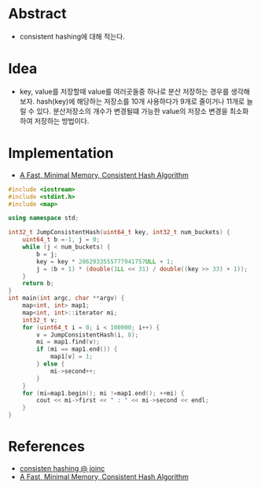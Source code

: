 # Abstract

- consistent hashing에 대해 적는다.

# Idea

- key, value를 저장할때 value를 여러곳들중 하나로 분산 저장하는 경우를
  생각해보자. hash(key)에 해당하는 저장소를 10개 사용하다가 9개로
  줄이거나 11개로 늘릴 수 있다. 분산저장소의 개수가 변경될떄 가능한
  value의 저장소 변경을 최소화 하여 저장하는 방법이다.

# Implementation

- [A Fast, Minimal Memory, Consistent Hash Algorithm](https://arxiv.org/pdf/1406.2294.pdf)

```cpp
#include <iostream>
#include <stdint.h>
#include <map>

using namespace std;

int32_t JumpConsistentHash(uint64_t key, int32_t num_buckets) {
	uint64_t b =-1, j = 0;
	while (j < num_buckets) {
		b = j;
		key = key * 2862933555777941757ULL + 1;
		j = (b + 1) * (double(1LL << 31) / double((key >> 33) + 1));
	}
	return b;
}
int main(int argc, char **argv) {
	map<int, int> map1;
	map<int, int>::iterator mi;
	int32_t v;
	for (uint64_t i = 0; i < 100000; i++) {
		v = JumpConsistentHash(i, 8);
		mi = map1.find(v);
		if (mi == map1.end()) {
			map1[v] = 1;
		} else {
			mi->second++;
		}
	}
	for (mi=map1.begin(); mi !=map1.end(); ++mi) {
		cout << mi->first << " : " << mi->second << endl;
	}
}
```

# References

- [consisten hashing @ joinc](https://www.joinc.co.kr/w/man/12/hash/consistent)
- [A Fast, Minimal Memory, Consistent Hash Algorithm](https://arxiv.org/pdf/1406.2294.pdf)